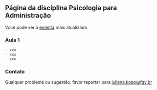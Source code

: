 ## Página da disciplina Psicologia para Administração

Você pode ver a [ementa](https://github.com/julianamansurkopp/psicologia/edit/master/index.md) mais atualizada



### Aula 1
```markdown
- xxx
- xxx
- xxx
```

### Contato

Qualquer problema ou sugestão, favor reportar para juliana.kopp@fgv.br

